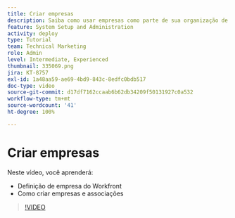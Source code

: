 ```yaml
---
title: Criar empresas
description: Saiba como usar empresas como parte de sua organização de usuários e estrutura de permissões de itens. Em seguida, crie empresas para sua organização.
feature: System Setup and Administration
activity: deploy
type: Tutorial
team: Technical Marketing
role: Admin
level: Intermediate, Experienced
thumbnail: 335069.png
jira: KT-8757
exl-id: 1a48aa59-ae69-4bd9-843c-8edfc0bdb517
doc-type: video
source-git-commit: d17df7162ccaab6b62db34209f50131927c0a532
workflow-type: tm+mt
source-wordcount: '41'
ht-degree: 100%

---
```


# Criar empresas

Neste vídeo, você aprenderá:

* Definição de empresa do Workfront
* Como criar empresas e associações

>[!VIDEO](https://video.tv.adobe.com/v/335069/?quality=12&learn=on&enablevpops)
